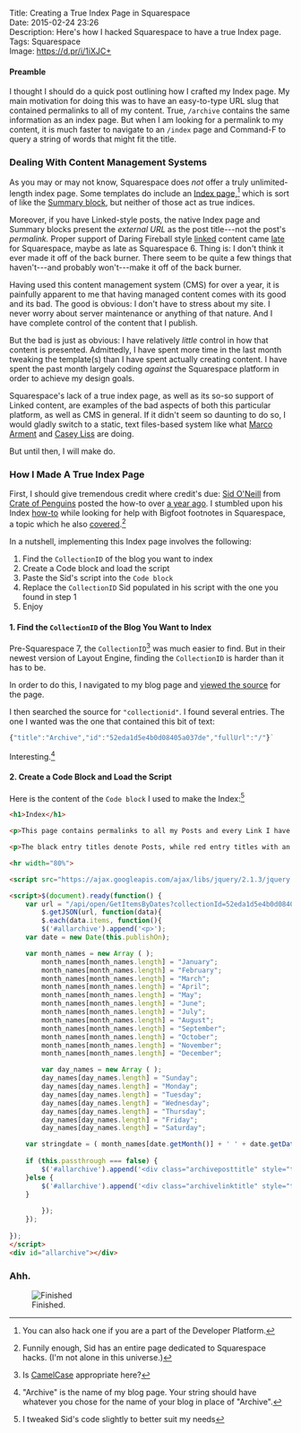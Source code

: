 Title: Creating a True Index Page in Squarespace  
Date: 2015-02-24 23:26  
Description: Here's how I hacked Squarespace to have a true Index page.  
Tags: Squarespace  
Image: https://d.pr/i/1iXJC+  

#### Preamble

I thought I should do a quick post outlining how I crafted my Index page. My main motivation for doing this was to have an easy-to-type URL slug that contained permalinks to all of my content. True, `/archive` contains the same information as an index page. But when I am looking for a permalink to my content, it is much faster to navigate to an `/index` page and Command-F to query a string of words that might fit the title.

### Dealing With Content Management Systems

As you may or may not know, Squarespace does *not* offer a truly unlimited-length index page. Some templates do include an [Index page,][1][^1] which is sort of like the [Summary block][2], but neither of those act as true indices. 

Moreover, if you have Linked-style posts, the native Index page and Summary blocks present the *external URL* as the post title---not the post's *permalink.* Proper support of Daring Fireball style [linked][3] content came [late][4] for Squarespace, maybe as late as Squarespace 6. Thing is: I don't think it ever made it off of the back burner. There seem to be quite a few things that haven't---and probably won't---make it off of the back burner.

Having used this content management system (CMS) for over a year, it is painfully apparent to me that having managed content comes with its good and its bad. The good is obvious: I don't have to stress about my site. I never worry about server maintenance or anything of that nature. And I have complete control of the content that I publish. 

But the bad is just as obvious: I have relatively *little* control in how that content is presented. Admittedly, I have spent more time in the last month tweaking the template(s) than I have spent actually creating content. I have spent the past month largely coding *against* the Squarespace platform in order to achieve my design goals.

Squarespace's lack of a true index page, as well as its so-so support of Linked content, are examples of the bad aspects of both this particular platform, as well as CMS in general. If it didn't seem so daunting to do so, I would gladly switch to a static, text files-based system like what [Marco Arment][5] and [Casey Liss][6] are doing.

But until then, I will make do.

### How I Made A True Index Page

First, I should give tremendous credit where credit's due: [Sid O'Neill][7] from [Crate of Penguins][8] posted the how-to over [a year ago][9]. I stumbled upon his Index [how-to][10] while looking for help with Bigfoot footnotes in Squarespace, a topic which he also [covered][11].[^2]

In a nutshell, implementing this Index page involves the following:

1. Find the `CollectionID` of the blog you want to index
2. Create a Code block and load the script
3. Paste the Sid's script into the `Code block`
4. Replace the `CollectionID` Sid populated in his script with the one you found in step 1
5. Enjoy

#### 1. Find the `CollectionID` of the Blog You Want to Index

Pre-Squarespace 7, the `CollectionID`[^3] was  much easier to find. But in their newest version of Layout Engine, finding the `CollectionID` is harder than it has to be.

In order to do this, I navigated to my blog page and [viewed the source][12] for the page. 

I then searched the source for `"collectionid"`. I found several entries. The one I wanted was the one that contained this bit of text:
 
 ```js
 {"title":"Archive","id":"52eda1d5e4b0d08405a037de","fullUrl":"/"}`
 ```

Interesting.[^4]
 
#### 2. Create a Code Block and Load the Script

Here is the content of the `Code block` I used to make the Index:[^5]

```html
<h1>Index</h1>

<p>This page contains permalinks to all my Posts and every Link I have shared.</p>

<p>The black entry titles denote Posts, while red entry titles with an arrow (&rarr;) denote Linked content.</p>

<hr width="80%">

<script src="https://ajax.googleapis.com/ajax/libs/jquery/2.1.3/jquery.min.js"></script>

<script>$(document).ready(function() {
	var url = "/api/open/GetItemsByDates?collectionId=52eda1d5e4b0d08405a037de &startDate=0000000000000&endDate=9999999999999";
		$.getJSON(url, function(data){
		$.each(data.items, function(){
		$('#allarchive').append('<p>');
	var date = new Date(this.publishOn);

	var month_names = new Array ( );
		month_names[month_names.length] = "January";
		month_names[month_names.length] = "February";
		month_names[month_names.length] = "March";
		month_names[month_names.length] = "April";
		month_names[month_names.length] = "May";
		month_names[month_names.length] = "June";
		month_names[month_names.length] = "July";
		month_names[month_names.length] = "August";
		month_names[month_names.length] = "September";
		month_names[month_names.length] = "October";
		month_names[month_names.length] = "November";
		month_names[month_names.length] = "December";

		var day_names = new Array ( );
		day_names[day_names.length] = "Sunday";
		day_names[day_names.length] = "Monday";
		day_names[day_names.length] = "Tuesday";
		day_names[day_names.length] = "Wednesday";
		day_names[day_names.length] = "Thursday";
		day_names[day_names.length] = "Friday";
		day_names[day_names.length] = "Saturday";

	var stringdate = ( month_names[date.getMonth()] + ' ' + date.getDate() + ', ' + date.getFullYear() );
		
	if (this.passthrough === false) {
		$('#allarchive').append('<div class="archiveposttitle" style="text-transform: uppercase; font-family: 'futura-pt'; line-height: 1.3em; letter-spacing: -.2px; font-weight: 800; font-style: normal; margin: 1.5em 0 .5em 0;"><a href="' + this.fullUrl + '">' + this.title + '</a>' + '<p><span class="archivedate"><FONT COLOR="#828282">' + stringdate + '</FONT></span></p></div>');
	}else {
		$('#allarchive').append('<div class="archivelinktitle" style="text-transform: uppercase; font-family: 'futura-pt'; line-height: 1.3em; letter-spacing: -.2px; font-weight: 800; font-style: normal; margin: 1.5em 0 .5em 0;"><a href="' + this.fullUrl + '">' + this.title + ' </a></b><span><FONT COLOR="#828282">&rarr;</FONT></span>' + '<p><span class="archivedate"><FONT COLOR="#828282">' + stringdate + '</FONT></span></p></div>');
	}
				
		});
	});
  
});  
</script>
<div id="allarchive"></div>
```

### Ahh.

<figure>
	<img src="https://d.pr/i/1iXJC+" alt="Finished" title="Finished">
	<figcaption>Finished.</figcaption>
</figure>

[^1]: You can also hack one if you are a part of the Developer Platform.
[^2]: Funnily enough, Sid has an entire page dedicated to Squarespace hacks. (I'm not alone in this universe.)
[^3]: Is [CamelCase][a] appropriate here?
[^4]: "Archive" is the name of my blog page. Your string should have whatever you  chose for the name of your blog in place of "Archive".
[^5]: I tweaked Sid's code slightly to better suit my needs

[a]: https://en.wikipedia.org/wiki/CamelCase "Wikipedia: CamelCase"

[1]: http://help.squarespace.com/guides/using-the-index-page "Squarespace help topic for using the Index page"
[2]: http://answers.squarespace.com/questions/30592/summary-block "Squarespace Answers forum on using the Summary block"
[3]: http://daringfireball.net/linked/ "John Gruber's 'Linked List'"
[4]: http://help.squarespace.com/guides/linking-a-post-title-to-external-content "Squarespace help topic for linked posts support"
[5]: http://www.marco.org/secondcrack "Marco Arment's static blogging engine, 'SecondCrack'"
[6]: http://www.caseyliss.com/2014/5/2/camel-open-sourced "Casey Liss open-sourcing Camel"
[7]: http://sidoneill.com "More help with Squarespace problems"
[8]: http://crateofpenguins.com/ "Blog that helped me with some Squarespace problems"
[9]: http://crateofpenguins.com/blog/2013-9-squarespace-post-index-non-hacky-version "Where I cribbed the text for my post index"
[10]: http://crateofpenguins.com/blog/2013-9-squarespace-post-index-non-hacky-version "Where I cribbed the text for my post index"
[11]: http://crateofpenguins.com/blog/2013-12-add-bigfoot-to-squarespace-sites "This helped me add Bigfoot footnotes to Squarespace"
[12]: http://appletoolbox.com/2013/04/how-to-view-html-source-code-in-safari/ "How to view HTML source in Safari"